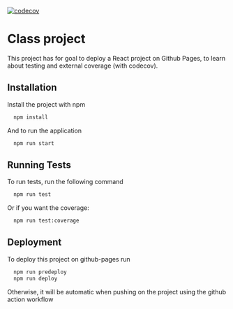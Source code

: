 [![codecov](https://codecov.io/github/TropicalBottle/deploiement-2/graph/badge.svg?token=BN1RHTW9E7)](https://codecov.io/github/TropicalBottle/deploiement-2)
# Class project

This project has for goal to deploy a React project on Github Pages, to learn about testing and external coverage (with codecov).




## Installation

Install the project with npm

```bash
  npm install
```
And to run the application
```bash
  npm run start
```

## Running Tests

To run tests, run the following command

```bash
  npm run test
```

Or if you want the coverage:
```bash
  npm run test:coverage
```


## Deployment

To deploy this project on github-pages run

```bash
  npm run predeploy
  npm run deploy
```

Otherwise, it will be automatic when pushing on the project using the github action workflow

